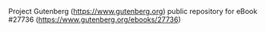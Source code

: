 Project Gutenberg (https://www.gutenberg.org) public repository for eBook #27736 (https://www.gutenberg.org/ebooks/27736)

